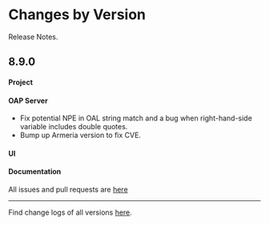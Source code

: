 Changes by Version
==================
Release Notes.

8.9.0
------------------

#### Project


#### OAP Server

* Fix potential NPE in OAL string match and a bug when right-hand-side variable includes double quotes.
* Bump up Armeria version to fix CVE.

#### UI


#### Documentation


All issues and pull requests are [here](https://github.com/apache/skywalking/milestone/112?closed=1)

------------------
Find change logs of all versions [here](changes).
